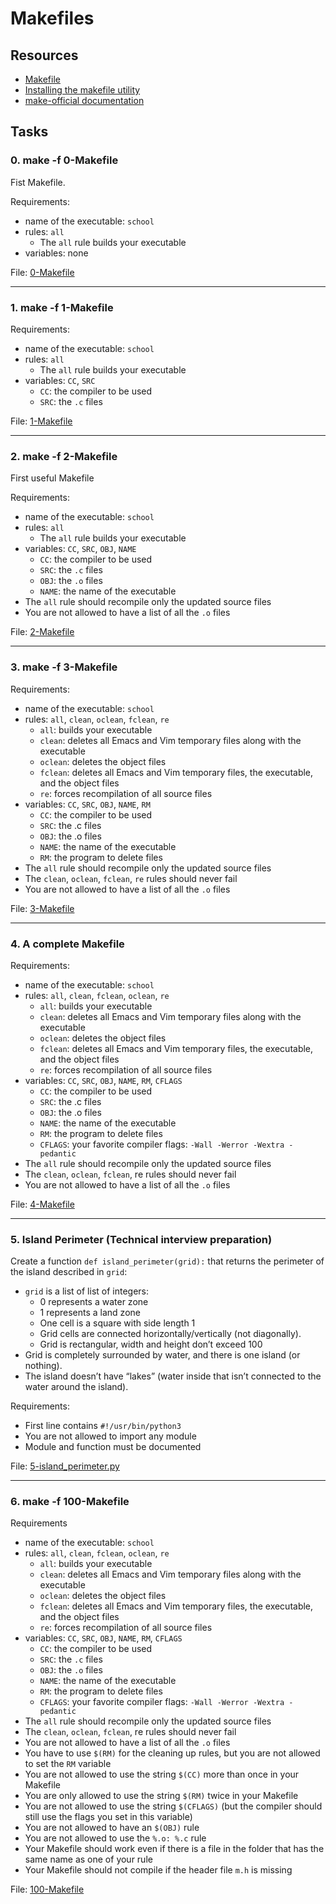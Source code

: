 # Makefiles
## Resources
* [Makefile](https://www.google.com/search?q=makefile)
* [Installing the makefile utility](https://www.geeksforgeeks.org/how-to-install-make-on-ubuntu/)
* [make-official documentation](https://www.gnu.org/software/make/manual/html_node/)

## Tasks
### 0. make -f 0-Makefile
Fist Makefile.

Requirements:
* name of the executable: `school`
* rules: `all`
  * The `all` rule builds your executable
* variables: none

File: [0-Makefile](./0-Makefile)

***

### 1. make -f 1-Makefile
Requirements:
* name of the executable: `school`
* rules: `all`
  * The `all` rule builds your executable
* variables: `CC`, `SRC`
  * `CC`: the compiler to be used
  * `SRC`: the `.c` files

File: [1-Makefile](./1-Makefile)

***

### 2. make -f 2-Makefile
First useful Makefile

Requirements:
* name of the executable: `school`
* rules: `all`
  * The `all` rule builds your executable
* variables: `CC`, `SRC`, `OBJ`, `NAME`
  * `CC`: the compiler to be used
  * `SRC`: the `.c` files
  * `OBJ`: the `.o` files
  * `NAME`: the name of the executable
* The `all` rule should recompile only the updated source files
* You are not allowed to have a list of all the `.o` files

File: [2-Makefile](./2-Makefile)

***

### 3. make -f 3-Makefile
Requirements:
* name of the executable: `school`
* rules: `all`, `clean`, `oclean`, `fclean`, `re`
  * `all`: builds your executable
  * `clean`: deletes all Emacs and Vim temporary files along with the executable
  * `oclean`: deletes the object files
  * `fclean`: deletes all Emacs and Vim temporary files, the executable, and the object files
  * `re`: forces recompilation of all source files
* variables: `CC`, `SRC`, `OBJ`, `NAME`, `RM`
  * `CC`: the compiler to be used
  * `SRC`: the .c files
  * `OBJ`: the .o files
  * `NAME`: the name of the executable
  * `RM`: the program to delete files
* The `all` rule should recompile only the updated source files
* The `clean`, `oclean`, `fclean`, `re` rules should never fail
* You are not allowed to have a list of all the `.o` files

File: [3-Makefile](./3-Makefile)

***

### 4. A complete Makefile
Requirements:
* name of the executable: `school`
* rules: `all`, `clean`, `fclean`, `oclean`, `re`
  * `all`: builds your executable
  * `clean`: deletes all Emacs and Vim temporary files along with the executable
  * `oclean`: deletes the object files
  * `fclean`: deletes all Emacs and Vim temporary files, the executable, and the object files
  * `re`: forces recompilation of all source files
* variables: `CC`, `SRC`, `OBJ`, `NAME`, `RM`, `CFLAGS`
  * `CC`: the compiler to be used
  * `SRC`: the .c files
  * `OBJ`: the .o files
  * `NAME`: the name of the executable
  * `RM`: the program to delete files
  * `CFLAGS`: your favorite compiler flags: `-Wall -Werror -Wextra -pedantic`
* The `all` rule should recompile only the updated source files
* The `clean`, `oclean`, `fclean`, re rules should never fail
* You are not allowed to have a list of all the `.o` files

File: [4-Makefile](./4-Makefile)

***

### 5. Island Perimeter (Technical interview preparation)
Create a function `def island_perimeter(grid):` that returns the perimeter of the island described in `grid`:
* `grid` is a list of list of integers:
  * 0 represents a water zone
  * 1 represents a land zone
  * One cell is a square with side length 1
  * Grid cells are connected horizontally/vertically (not diagonally).
  * Grid is rectangular, width and height don’t exceed 100
* Grid is completely surrounded by water, and there is one island (or nothing).
* The island doesn’t have “lakes” (water inside that isn’t connected to the water around the island).

Requirements:
*  First line contains `#!/usr/bin/python3`
* You are not allowed to import any module
* Module and function must be documented

File: [5-island_perimeter.py](./5-island_perimeter.py)

***

### 6. make -f 100-Makefile
Requirements
* name of the executable: `school`
* rules: `all`, `clean`, `fclean`, `oclean`, `re`
  * `all`: builds your executable
  * `clean`: deletes all Emacs and Vim temporary files along with the executable
  * `oclean`: deletes the object files
  * `fclean`: deletes all Emacs and Vim temporary files, the executable, and the object files
  * `re`: forces recompilation of all source files
* variables: `CC`, `SRC`, `OBJ`, `NAME`, `RM`, `CFLAGS`
  * `CC`: the compiler to be used
  * `SRC`: the `.c` files
  * `OBJ`: the `.o` files
  * `NAME`: the name of the executable
  * `RM`: the program to delete files
  * `CFLAGS`: your favorite compiler flags: `-Wall -Werror -Wextra -pedantic`
* The `all` rule should recompile only the updated source files
* The `clean`, `oclean`, `fclean`, re rules should never fail
* You are not allowed to have a list of all the `.o` files
* You have to use `$(RM)` for the cleaning up rules, but you are not allowed to set the `RM` variable
* You are not allowed to use the string `$(CC)` more than once in your Makefile
* You are only allowed to use the string `$(RM)` twice in your Makefile
* You are not allowed to use the string `$(CFLAGS)` (but the compiler should still use the flags you set in this variable)
* You are not allowed to have an `$(OBJ)` rule
* You are not allowed to use the `%.o: %.c` rule
* Your Makefile should work even if there is a file in the folder that has the same name as one of your rule
* Your Makefile should not compile if the header file `m.h` is missing

File: [100-Makefile](./100-Makefile)
